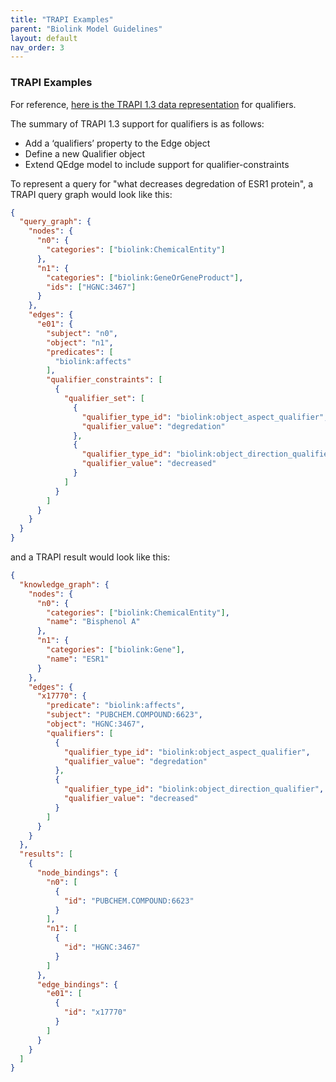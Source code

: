 ```yaml
---
title: "TRAPI Examples"
parent: "Biolink Model Guidelines"
layout: default
nav_order: 3
---
```


### TRAPI Examples

For reference, [here is the TRAPI 1.3 data representation](https://github.com/NCATSTranslator/ReasonerAPI/blob/b43cc5d95a9ae3678401092d1ddb97a5b0b82aae/TranslatorReasonerAPI.yaml#L852) for qualifiers.

The summary of TRAPI 1.3 support for qualifiers is as follows:

* Add a ‘qualifiers’ property to the Edge object
* Define a new Qualifier object 
* Extend QEdge model to include support for qualifier-constraints

To represent a query for "what decreases degredation of ESR1 protein", a TRAPI query graph would look like this:
```json
{
  "query_graph": {
    "nodes": {
      "n0": {
        "categories": ["biolink:ChemicalEntity"]
      },
      "n1": {
        "categories": ["biolink:GeneOrGeneProduct"],
        "ids": ["HGNC:3467"]
      }
    },
    "edges": {
      "e01": {
        "subject": "n0",
        "object": "n1",
        "predicates": [
          "biolink:affects"
        ],
        "qualifier_constraints": [
          {
            "qualifier_set": [
              {
                "qualifier_type_id": "biolink:object_aspect_qualifier",
                "qualifier_value": "degredation"
              },
              {
                "qualifier_type_id": "biolink:object_direction_qualifier",
                "qualifier_value": "decreased"
              }
            ]
          }
        ]
      }
    }
  }
}
```

and a TRAPI result would look like this:

```json
{
  "knowledge_graph": {
    "nodes": {
      "n0": {
        "categories": ["biolink:ChemicalEntity"],
        "name": "Bisphenol A"
      },
      "n1": {
        "categories": ["biolink:Gene"],
        "name": "ESR1"
      }
    },
    "edges": {
      "x17770": {
        "predicate": "biolink:affects",
        "subject": "PUBCHEM.COMPOUND:6623",
        "object": "HGNC:3467",
        "qualifiers": [
          {
            "qualifier_type_id": "biolink:object_aspect_qualifier",
            "qualifier_value": "degredation"
          },
          {
            "qualifier_type_id": "biolink:object_direction_qualifier",
            "qualifier_value": "decreased"
          }
        ]
      }
    }
  },
  "results": [
    {
      "node_bindings": {
        "n0": [
          {
            "id": "PUBCHEM.COMPOUND:6623"
          }
        ],
        "n1": [
          {
            "id": "HGNC:3467"
          }
        ]
      },
      "edge_bindings": {
        "e01": [
          {
            "id": "x17770"
          }
        ]
      }
    }
  ]
}
```
